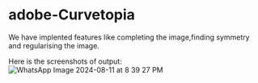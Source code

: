 # adobe-Curvetopia 
We have implented features like completing the image,finding symmetry and regularising the image.

Here is the screenshots of output:
![WhatsApp Image 2024-08-11 at 8 39 27 PM](https://github.com/user-attachments/assets/7e9d966a-8f33-43ea-aa39-ab5eb5426152)

